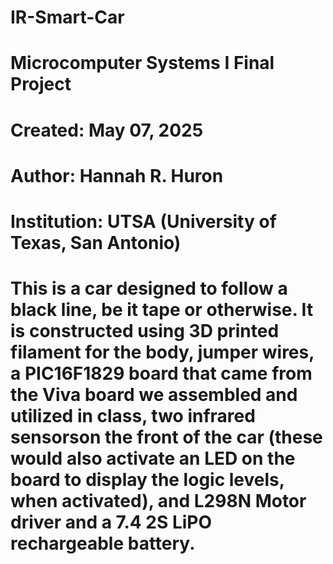 # IR-Smart-Car

# Microcomputer Systems I Final Project
# Created: May 07, 2025
# Author: Hannah R. Huron
# Institution: UTSA (University of Texas, San Antonio)


# This is a car designed to follow a black line, be it tape or otherwise. It is constructed using 3D printed filament for the body, jumper wires, a PIC16F1829 board that came from the Viva board we assembled and utilized in class, two infrared sensorson the front of the car (these would also activate an LED on the board to display the logic levels, when activated), and L298N Motor driver and a 7.4 2S LiPO rechargeable battery.

